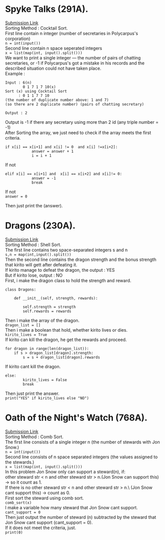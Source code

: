 # Spyke Talks (291A).
[Submission Link](http://codeforces.com/contest/291/submission/42729991)\
Sorting Method : Cocktail Sort.\
First line contain n integer (number of secretaries in Polycarpus's corporation)\
```n = int(input())```\
Second line contain n space seperated integers\
```x = list(map(int, input().split()))```\
We want to print a single integer — the number of pairs of chatting secretaries, or -1 if Polycarpus's got a mistake in his records and the described situation could not have taken place.\
Example :
```
Input : 6(n)
        0 1 7 1 7 10(x)
Sort (x) using Cocktail Sort
      : 0 1 1 7 7 10
(the number of duplicate number above: 1 and 7)
(so there are 2 duplicate number) (pairs of chatting secretary)

Output : 2
```
Output is -1 if there any secretary using more than 2 id (any triple number = -1)\
After Sorting the array, we just need to check if the array meets the first criteria.
```
if x[i] == x[i+1] and x[i] != 0  and x[i] !=x[i+2]:
			answer = answer + 1
			i = i + 1
```
If not
```
elif x[i] == x[i+1] and  x[i] == x[i+2] and x[i]!= 0:
			answer = -1
			break
```
If not\
```answer = 0```

Then just print the (answer).

# Dragons (230A).
[Submission Link](http://codeforces.com/contest/230/submission/42707565)\
Sorting Method : Shell Sort.\
The first line contains two space-separated integers s and n\
```s,n = map(int,input().split())```\
Then the second line contains the dragon strength and the bonus strength that kirito will gett after defeating it.\
If kirito manage to defeat the dragon, the output : YES\
But if kirito lose, output : NO\
First, i make the dragon class to hold the strength and reward.
```
class Dragons:

	def __init__(self, strength, rewards):
		
		self.strength = strength
		self.rewards = rewards
 ```
 Then i make the array of the dragon.\
 ```dragon_list = []```\
Then i make a boolean that hold, whether kirito lives or dies.\
```kirito_lives = True```\
If kirito can kill the dragon, he get the rewards and proceed.
```
for dragon in range(len(dragon_list)):
	if s > dragon_list[dragon].strength:
		s = s + dragon_list[dragon].rewards
```
If kirito cant kill the dragon.
```
else:
		kirito_lives = False
		break
```
Then just print the answer.\
```print("YES" if kirito_lives else "NO")```
	
# Oath of the Night's Watch (768A).
[Submission Link](http://codeforces.com/contest/768/submission/42754181)\
Sorting Method : Comb Sort.\
The first line consists of a single integer n (the number of stewards with Jon Snow.)\
```n = int(input())```\
Second line consists of n space separated integers (the values assigned to the stewards.)\
```x = list(map(int, input().split()))```\
In this problem Jon Snow only can support a steward(n), if:\
other steward str < n and other steward str > n.(Jon Snow can support this) -> so it count as 1.\
If there is no other steward str < n and other steward str > n.\ (Jon Snow cant support this) -> count as 0.\
First sort the steward using comb sort.\
```comb_sort(x)```\
I make a variable how many steward that Jon Snow cant support.\
```cant_support = 0```\
Then just output the number of steward (n) subtracted by the steward that Jon Snow cant support (cant_support = 0).\
If it does not meet the criteria, just.\
```print(0)```





















